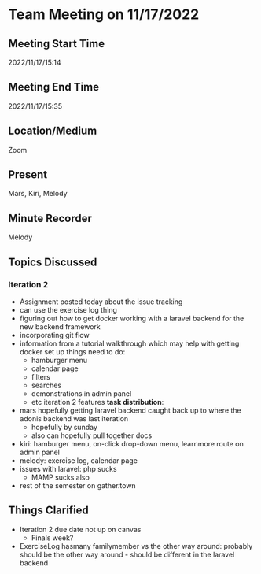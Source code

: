 # Team Meeting on 11/17/2022

## Meeting Start Time
2022/11/17/15:14

## Meeting End Time
2022/11/17/15:35

## Location/Medium
Zoom

## Present
Mars, Kiri, Melody

## Minute Recorder
Melody

## Topics Discussed
### Iteration 2
- Assignment posted today about the issue tracking
- can use the exercise log thing
- figuring out how to get docker working with a laravel backend for the new backend framework
- incorporating git flow
- information from a tutorial walkthrough which may help with getting docker set up
things need to do:
	- hamburger menu
	- calendar page
	- filters
	- searches
	- demonstrations in admin panel
	- etc iteration 2 features
**task distribution**:
- mars hopefully getting laravel backend caught back up to where the adonis backend was last iteration
	- hopefully by sunday
	- also can hopefully pull together docs
- kiri: hamburger menu, on-click drop-down menu, learnmore route on admin panel
- melody: exercise log, calendar page
- issues with laravel: php sucks
	- MAMP sucks also
- rest of the semester on gather.town
## Things Clarified
- Iteration 2 due date not up on canvas
	- Finals week?
- ExerciseLog hasmany familymember vs the other way around: probably should be the other way around - should be different in the laravel backend
